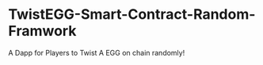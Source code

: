 # TwistEGG-Smart-Contract-Random-Framwork
A Dapp for Players to Twist A EGG on chain randomly!
  
           